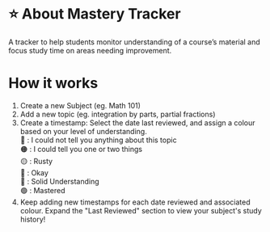 # ⭐️ About Mastery Tracker
A tracker to help students monitor understanding of a course’s material and focus study time on areas needing improvement.

# How it works
1. Create a new Subject (eg. Math 101)
2. Add a new topic (eg. integration by parts, partial fractions)
3. Create a timestamp:
   Select the date last reviewed, and assign a colour based on your level of understanding.\
   🔴 : I could not tell you anything about this topic\
   🟠 : I could tell you one or two things\
   🟡 : Rusty\
   🍈 : Okay\
   🥝 : Solid Understanding\
   🟢 : Mastered
5. Keep adding new timestamps for each date reviewed and associated colour. Expand the "Last Reviewed" section to view your subject's study history!
